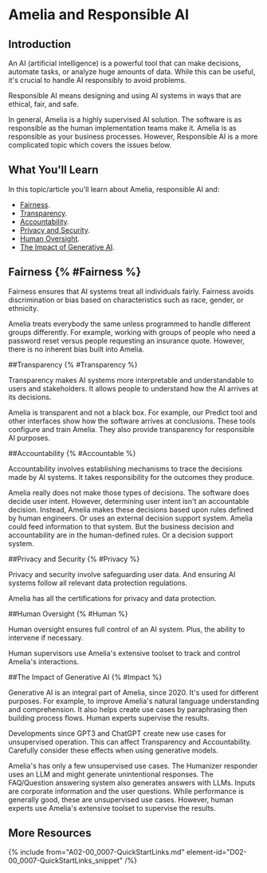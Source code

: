 # Amelia and Responsible AI

## Introduction

An AI (artificial intelligence) is a powerful tool that can make decisions, automate tasks, or analyze huge amounts of data. While this can be useful, it's crucial to handle AI responsibly to avoid problems.

Responsible AI means designing and using AI systems in ways that are ethical, fair, and safe.

In general, Amelia is a highly supervised AI solution. The software is as responsible as the human implementation teams make it. Amelia is as responsible as your business processes. However, Responsible AI is a more complicated topic which covers the issues below.

## What You'll Learn

In this topic/article you'll learn about Amelia, responsible AI and:

* [Fairness](#Fairness).
* [Transparency](#Transparency).
* [Accountability](#Accountable).
* [Privacy and Security](#Privacy).
* [Human Oversight](#Human).
* [The Impact of Generative AI](#Impact).

## Fairness {% #Fairness %}

Fairness ensures that AI systems treat all individuals fairly. Fairness avoids discrimination or bias based on characteristics such as race, gender, or ethnicity.

Amelia treats everybody the same unless programmed to handle different groups differently. For example, working with groups of people who need a password reset versus people requesting an insurance quote. However, there is no inherent bias built into Amelia.

##Transparency {% #Transparency %}

Transparency makes AI systems more interpretable and understandable to users and stakeholders. It allows people to understand how the AI arrives at its decisions.

Amelia is transparent and not a black box. For example, our Predict tool and other interfaces show how the software arrives at conclusions. These tools configure and train Amelia. They also provide transparency for responsible AI purposes.

##Accountability {% #Accountable %}

Accountability involves establishing mechanisms to trace the decisions made by AI systems. It takes responsibility for the outcomes they produce.

Amelia really does not make those types of decisions. The software does decide user intent. However, determining user intent isn't an accountable decision. Instead, Amelia makes these decisions based upon rules defined by human engineers. Or uses an external decision support system. Amelia could feed information to that system. But the business decision and accountability are in the human-defined rules. Or a decision support system.

##Privacy and Security {% #Privacy %}

Privacy and security involve safeguarding user data. And ensuring AI systems follow all relevant data protection regulations.

Amelia has all the certifications for privacy and data protection.

##Human Oversight {% #Human %}

Human oversight ensures full control of an AI system. Plus, the ability to intervene if necessary.

Human supervisors use Amelia's extensive toolset to track and control Amelia's interactions.

##The Impact of Generative AI {% #Impact %}

Generative AI is an integral part of Amelia, since 2020. It's used for different purposes. For example, to improve Amelia's natural language understanding and comprehension. It also helps create use cases by paraphrasing then building process flows. Human experts supervise the results.

Developments since GPT3 and ChatGPT create new use cases for unsupervised operation. This can affect Transparency and Accountability. Carefully consider these effects when using generative models.

Amelia's has only a few unsupervised use cases. The Humanizer responder uses an LLM and might generate unintentional responses. The FAQ/Question answering system also generates answers with LLMs. Inputs are corporate information and the user questions. While performance is generally good, these are unsupervised use cases. However, human experts use Amelia's extensive toolset to supervise the results.

## More Resources

{% include from="A02-00_0007-QuickStartLinks.md" element-id="D02-00_0007-QuickStartLinks_snippet" /%}
